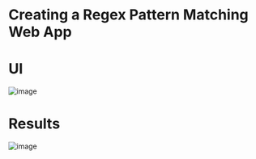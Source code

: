 # Creating a Regex Pattern Matching Web App



# UI

![image](https://github.com/SDineshKumar1304/Regex_Matching_Web_App/assets/125432987/44d050e5-5555-4b8d-ae1e-e84887394278)


# Results
![image](https://github.com/SDineshKumar1304/Regex_Matching_Web_App/assets/125432987/95ca2690-bc00-4530-b707-764d51ddcf79)
